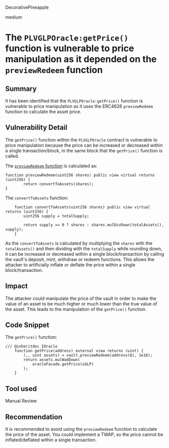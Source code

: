 DecorativePineapple

medium

# The `PLVGLPOracle:getPrice()` function is vulnerable to price manipulation as it depended on the `previewRedeem` function

## Summary
It has been identified that the `PLVGLPOracle:getPrice()` function is vulnerable to price manipulation as it uses the ERC4626 `previewRedeem` function to calculate the asset price.

## Vulnerability Detail
The `getPrice()` function within the `PLVGLPOracle` contract is vulnerable to price manipulation because the price can be increased or decreased within a single transaction/block, in the same block that the `getPrice()` function is called.

The [`previewRedeem` function](https://github.com/transmissions11/solmate/blob/564e9f1606c699296420500547c47685818bcccf/src/mixins/ERC4626.sol#L152) is calculated as:
```solidity
function previewRedeem(uint256 shares) public view virtual returns (uint256) {
        return convertToAssets(shares);
}
```
The `convertToAssets` function:
```solidity
    function convertToAssets(uint256 shares) public view virtual returns (uint256) {
        uint256 supply = totalSupply; 

        return supply == 0 ? shares : shares.mulDivDown(totalAssets(), supply);
    }
```

As the `convertToAssets` is calculated by multiplying the `shares` with the `totalAssets()` and then dividing with the `totalSupply` while rounding down, it can be increased or decreased within a single block/transaction by calling the vault's deposit, mint, withdraw or redeem functions. This allows the attacker to artificially inflate or deflate the price within a single block/transaction.

## Impact
The attacker could manipulate the price of the vault in order to make the value of an asset to be much higher or much lower than the true value of the asset. This leads to the manipulation of the `getPrice()` function.

## Code Snippet
The `getPrice()` function:
```solidity
/// @inheritdoc IOracle
    function getPrice(address) external view returns (uint) {
        (,, uint assets) = vault.previewRedeem(address(0), 1e18);
        return assets.mulWadDown(
            oracleFacade.getPrice(sGLP)
        );
    }
```

## Tool used
Manual Review

## Recommendation
It is recommended to avoid using the `previewRedeem` function to calculate the price of the asset. You could implement a TWAP, so the price cannot be inflated/deflated within a single transaction.
